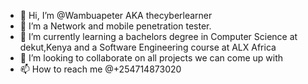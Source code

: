 - 👋 Hi, I’m @Wambuapeter AKA thecyberlearner
- 👀 I’m a Network and mobile penetration tester.
- 🌱 I’m currently learning a bachelors degree in Computer Science at dekut,Kenya and a Software Engineering course at ALX Africa
- 💞️ I’m looking to collaborate on all projects we can come up with
- 📫 How to reach me @+254714873020

<!---
Wambuapeter/Wambuapeter is a ✨ special ✨ repository because its `README.md` (this file) appears on your GitHub profile.
You can click the Preview link to take a look at your changes.
--->
